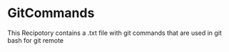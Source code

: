 # GitCommands
This Recipotory contains a .txt file with git commands that are used in git bash for git remote 
